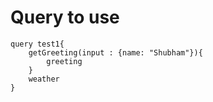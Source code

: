 # Query to use

```
query test1{
    getGreeting(input : {name: "Shubham"}){
        greeting
    }
    weather
}
```
